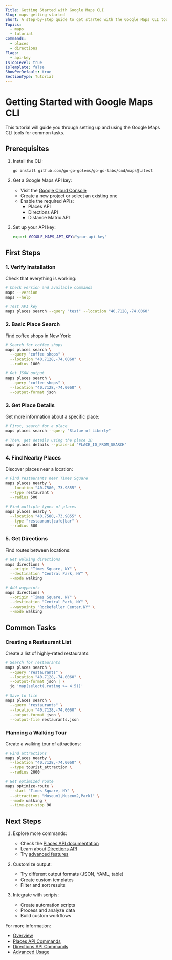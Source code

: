 ```yaml
---
Title: Getting Started with Google Maps CLI
Slug: maps-getting-started
Short: A step-by-step guide to get started with the Google Maps CLI tools
Topics:
  - maps
  - tutorial
Commands:
  - places
  - directions
Flags:
  - api-key
IsTopLevel: true
IsTemplate: false
ShowPerDefault: true
SectionType: Tutorial
---
```


# Getting Started with Google Maps CLI

This tutorial will guide you through setting up and using the Google Maps CLI tools for common tasks.

## Prerequisites

1. Install the CLI:
   ```bash
   go install github.com/go-go-golems/go-go-labs/cmd/maps@latest
   ```

2. Get a Google Maps API key:
   - Visit the [Google Cloud Console](https://console.cloud.google.com)
   - Create a new project or select an existing one
   - Enable the required APIs:
     - Places API
     - Directions API
     - Distance Matrix API

3. Set up your API key:
   ```bash
   export GOOGLE_MAPS_API_KEY="your-api-key"
   ```

## First Steps

### 1. Verify Installation

Check that everything is working:

```bash
# Check version and available commands
maps --version
maps --help

# Test API key
maps places search --query "test" --location "40.7128,-74.0060"
```

### 2. Basic Place Search

Find coffee shops in New York:

```bash
# Search for coffee shops
maps places search \
  --query "coffee shops" \
  --location "40.7128,-74.0060" \
  --radius 1000

# Get JSON output
maps places search \
  --query "coffee shops" \
  --location "40.7128,-74.0060" \
  --output-format json
```

### 3. Get Place Details

Get more information about a specific place:

```bash
# First, search for a place
maps places search --query "Statue of Liberty"

# Then, get details using the place ID
maps places details --place-id "PLACE_ID_FROM_SEARCH"
```

### 4. Find Nearby Places

Discover places near a location:

```bash
# Find restaurants near Times Square
maps places nearby \
  --location "40.7580,-73.9855" \
  --type restaurant \
  --radius 500

# Find multiple types of places
maps places nearby \
  --location "40.7580,-73.9855" \
  --type "restaurant|cafe|bar" \
  --radius 500
```

### 5. Get Directions

Find routes between locations:

```bash
# Get walking directions
maps directions \
  --origin "Times Square, NY" \
  --destination "Central Park, NY" \
  --mode walking

# Add waypoints
maps directions \
  --origin "Times Square, NY" \
  --destination "Central Park, NY" \
  --waypoints "Rockefeller Center,NY" \
  --mode walking
```

## Common Tasks

### Creating a Restaurant List

Create a list of highly-rated restaurants:

```bash
# Search for restaurants
maps places search \
  --query "restaurants" \
  --location "40.7128,-74.0060" \
  --output-format json | \
  jq 'map(select(.rating >= 4.5))'

# Save to file
maps places search \
  --query "restaurants" \
  --location "40.7128,-74.0060" \
  --output-format json \
  --output-file restaurants.json
```

### Planning a Walking Tour

Create a walking tour of attractions:

```bash
# Find attractions
maps places nearby \
  --location "40.7128,-74.0060" \
  --type tourist_attraction \
  --radius 2000

# Get optimized route
maps optimize-route \
  --start "Times Square, NY" \
  --attractions "Museum1,Museum2,Park1" \
  --mode walking \
  --time-per-stop 90
```

## Next Steps

1. Explore more commands:
   - Check the [Places API documentation](../topics/02-places.md)
   - Learn about [Directions API](../topics/03-directions.md)
   - Try [advanced features](../topics/04-advanced.md)

2. Customize output:
   - Try different output formats (JSON, YAML, table)
   - Create custom templates
   - Filter and sort results

3. Integrate with scripts:
   - Create automation scripts
   - Process and analyze data
   - Build custom workflows

For more information:
- [Overview](../topics/01-overview.md)
- [Places API Commands](../topics/02-places.md)
- [Directions API Commands](../topics/03-directions.md)
- [Advanced Usage](../topics/04-advanced.md) 
